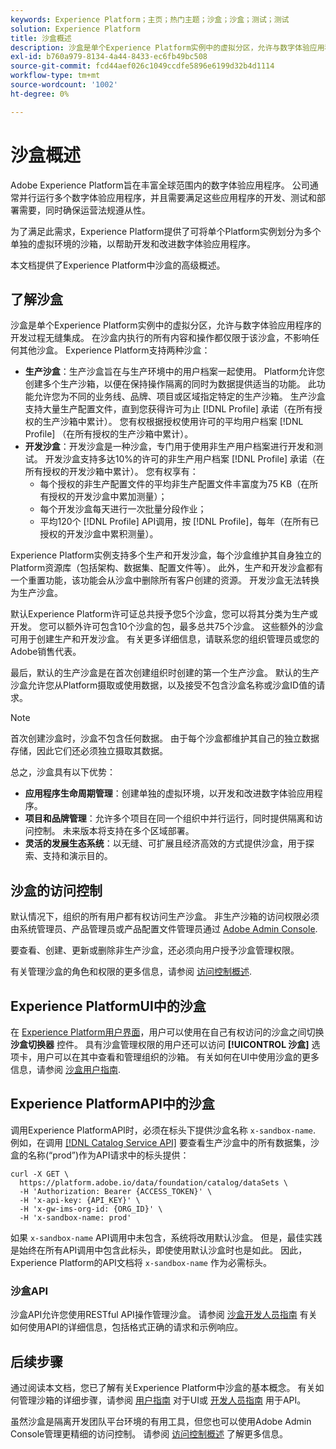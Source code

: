 ```yaml
---
keywords: Experience Platform；主页；热门主题；沙盒；沙盒；测试；测试
solution: Experience Platform
title: 沙盒概述
description: 沙盒是单个Experience Platform实例中的虚拟分区，允许与数字体验应用程序的开发过程无缝集成。
exl-id: b760a979-8134-4a44-8433-ec6fb49bc508
source-git-commit: fcd44aef026c1049ccdfe5896e6199d32b4d1114
workflow-type: tm+mt
source-wordcount: '1002'
ht-degree: 0%

---
```


# 沙盒概述

Adobe Experience Platform旨在丰富全球范围内的数字体验应用程序。 公司通常并行运行多个数字体验应用程序，并且需要满足这些应用程序的开发、测试和部署需要，同时确保运营法规遵从性。

为了满足此需求，Experience Platform提供了可将单个Platform实例划分为多个单独的虚拟环境的沙箱，以帮助开发和改进数字体验应用程序。

本文档提供了Experience Platform中沙盒的高级概述。

## 了解沙盒

沙盒是单个Experience Platform实例中的虚拟分区，允许与数字体验应用程序的开发过程无缝集成。 在沙盒内执行的所有内容和操作都仅限于该沙盒，不影响任何其他沙盒。 Experience Platform支持两种沙盒：

* **生产沙盒**：生产沙盒旨在与生产环境中的用户档案一起使用。 Platform允许您创建多个生产沙箱，以便在保持操作隔离的同时为数据提供适当的功能。 此功能允许您为不同的业务线、品牌、项目或区域指定特定的生产沙箱。 生产沙盒支持大量生产配置文件，直到您获得许可为止 [!DNL Profile] 承诺（在所有授权的生产沙箱中累计）。 您有权根据授权使用许可的平均用户档案 [!DNL Profile] （在所有授权的生产沙箱中累计）。
* **开发沙盒**：开发沙盒是一种沙盒，专门用于使用非生产用户档案进行开发和测试。 开发沙盒支持多达10%的许可的非生产用户档案 [!DNL Profile] 承诺（在所有授权的开发沙箱中累计）。 您有权享有：
   * 每个授权的非生产配置文件的平均非生产配置文件丰富度为75 KB（在所有授权的开发沙盒中累加测量）；
   * 每个开发沙盒每天进行一次批量分段作业；
   * 平均120个 [!DNL Profile] API调用，按 [!DNL Profile]，每年（在所有已授权的开发沙盒中累积测量）。

Experience Platform实例支持多个生产和开发沙盒，每个沙盒维护其自身独立的Platform资源库（包括架构、数据集、配置文件等）。 此外，生产和开发沙盒都有一个重置功能，该功能会从沙盒中删除所有客户创建的资源。 开发沙盒无法转换为生产沙盒。

默认Experience Platform许可证总共授予您5个沙盒，您可以将其分类为生产或开发。 您可以额外许可包含10个沙盒的包，最多总共75个沙盒。 这些额外的沙盒可用于创建生产和开发沙盒。 有关更多详细信息，请联系您的组织管理员或您的Adobe销售代表。

最后，默认的生产沙盒是在首次创建组织时创建的第一个生产沙盒。 默认的生产沙盒允许您从Platform摄取或使用数据，以及接受不包含沙盒名称或沙盒ID值的请求。

>[!NOTE]
>
>首次创建沙盒时，沙盒不包含任何数据。 由于每个沙盒都维护其自己的独立数据存储，因此它们还必须独立摄取其数据。

总之，沙盒具有以下优势：

* **应用程序生命周期管理**：创建单独的虚拟环境，以开发和改进数字体验应用程序。
* **项目和品牌管理**：允许多个项目在同一个组织中并行运行，同时提供隔离和访问控制。 未来版本将支持在多个区域部署。
* **灵活的发展生态系统**：以无缝、可扩展且经济高效的方式提供沙盒，用于探索、支持和演示目的。

## 沙盒的访问控制

默认情况下，组织的所有用户都有权访问生产沙盒。 非生产沙箱的访问权限必须由系统管理员、产品管理员或产品配置文件管理员通过 [Adobe Admin Console](https://adminconsole.adobe.com).

要查看、创建、更新或删除非生产沙盒，还必须向用户授予沙盒管理权限。

有关管理沙盒的角色和权限的更多信息，请参阅 [访问控制概述](../access-control/home.md).

## Experience PlatformUI中的沙盒

在 [Experience Platform用户界面](https://platform.adobe.com)，用户可以使用在自己有权访问的沙盒之间切换 **沙盒切换器** 控件。  具有沙盒管理权限的用户还可以访问 **[!UICONTROL 沙盒]** 选项卡，用户可以在其中查看和管理组织的沙箱。 有关如何在UI中使用沙盒的更多信息，请参阅 [沙盒用户指南](ui/overview.md).

## Experience PlatformAPI中的沙盒

调用Experience PlatformAPI时，必须在标头下提供沙盒名称 `x-sandbox-name`. 例如，在调用 [[!DNL Catalog Service API]](https://www.adobe.io/experience-platform-apis/references/catalog/) 要查看生产沙盒中的所有数据集，沙盒的名称(“prod”)作为API请求中的标头提供：

```shell
curl -X GET \
  https://platform.adobe.io/data/foundation/catalog/dataSets \
  -H 'Authorization: Bearer {ACCESS_TOKEN}' \
  -H 'x-api-key: {API_KEY}' \
  -H 'x-gw-ims-org-id: {ORG_ID}' \
  -H 'x-sandbox-name: prod'
```

如果 `x-sandbox-name` API调用中未包含，系统将改用默认沙盒。 但是，最佳实践是始终在所有API调用中包含此标头，即使使用默认沙盒时也是如此。 因此，Experience Platform的API文档将 `x-sandbox-name` 作为必需标头。

### 沙盒API

沙盒API允许您使用RESTful API操作管理沙盒。 请参阅 [沙盒开发人员指南](api/overview.md) 有关如何使用API的详细信息，包括格式正确的请求和示例响应。

## 后续步骤

通过阅读本文档，您已了解有关Experience Platform中沙盒的基本概念。 有关如何管理沙箱的详细步骤，请参阅 [用户指南](ui/overview.md) 对于UI或 [开发人员指南](./api/getting-started.md) 用于API。

虽然沙盒是隔离开发团队平台环境的有用工具，但您也可以使用Adobe Admin Console管理更精细的访问控制。 请参阅 [访问控制概述](../access-control/home.md) 了解更多信息。

